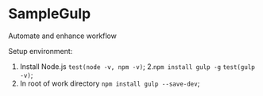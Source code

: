 # SampleGulp
Automate and enhance workflow

Setup environment:
1. Install Node.js  `test(node -v, npm -v)`;
2.`npm install gulp -g`  `test(gulp -v)`;
3. In root of work directory `npm install gulp --save-dev`;